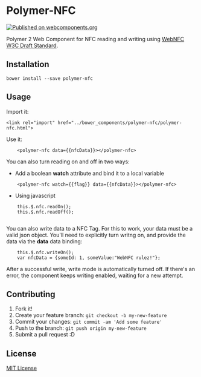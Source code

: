 # Polymer-NFC

[![Published on webcomponents.org](https://img.shields.io/badge/webcomponents.org-published-blue.svg)](https://www.webcomponents.org/element/freudFlintstone/polymer-nfc)

Polymer 2 Web Component for NFC reading and writing using [WebNFC W3C Draft Standard](https://w3c.github.io/web-nfc/).
## Installation

```
bower install --save polymer-nfc
```
## Usage

Import it: 
```
<link rel="import" href="../bower_components/polymer-nfc/polymer-nfc.html">
``` 

Use it:
```
    <polymer-nfc data={{nfcData}}></polymer-nfc>
```

You can also turn reading on and off in two ways:

 - Add a boolean __watch__ attribute and bind it to a local variable
```
    <polymer-nfc watch={{flag}} data={{nfcData}}></polymer-nfc>
```
 
 - Using javascript

```
    this.$.nfc.readOn();
    this.$.nfc.readOff();
    
``` 

You can also write data to a NFC Tag. For this to work, your data must be a valid json object. 
You'll need to explicitly turn writng on, and provide the data via the __data__ data binding:

```
    this.$.nfc.writeOn();
    var nfcData = {someId: 1, someValue:"WebNFC rulez!"};

``` 

After a successful write, write mode is automatically turned off. If there's an error, the component keeps writing enabled, 
waiting for a new attempt.
## Contributing

1. Fork it!
2. Create your feature branch: `git checkout -b my-new-feature`
3. Commit your changes: `git commit -am 'Add some feature'`
4. Push to the branch: `git push origin my-new-feature`
5. Submit a pull request :D

## License

[MIT License](https://github.com/freudFlintstone/polymer-nfc/blob/master/LICENSE)